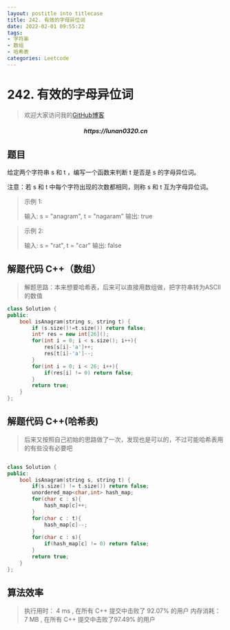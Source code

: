 ```yaml
---
layout: postitle into titlecase
title: 242. 有效的字母异位词
date: 2022-02-01 09:55:22
tags:
- 字符串
- 数组
- 哈希表
categories: Leetcode
---
```


# 242. 有效的字母异位词 

> 欢迎大家访问我的[GitHub博客](https://lunan0320.github.io/)

<h5 align='center'> https://lunan0320.cn</h5>



## 题目
给定两个字符串 s 和 t ，编写一个函数来判断 t 是否是 s 的字母异位词。

注意：若 s 和 t 中每个字符出现的次数都相同，则称 s 和 t 互为字母异位词。

 

> 示例 1:
>
> 输入: s = "anagram", t = "nagaram" 
> 输出: true 

> 示例 2:
>
> 输入: s = "rat", t = "car" 
> 输出: false

## 解题代码 C++（数组）

> 解题思路：本来想要哈希表，后来可以直接用数组做，把字符串转为ASCII的数值

```cpp
class Solution {
public:
    bool isAnagram(string s, string t) {
        if (s.size()!=t.size()) return false;
        int* res = new int[26]();
        for(int i = 0; i < s.size(); i++){
            res[s[i]-'a']++;
            res[t[i]-'a']--;
        }
        for(int i = 0; i < 26; i++){
            if(res[i] != 0) return false;
        }
        return true;
    }
};
```

## 解题代码 C++(哈希表)

> 后来又按照自己初始的思路做了一次，发现也是可以的，不过可能哈希表用的有些没有必要吧

```cpp

class Solution {
public:
    bool isAnagram(string s, string t) {
        if(s.size() != t.size()) return false;
        unordered_map<char,int> hash_map;
        for(char c : s){
            hash_map[c]++;
        }
        for(char c : t){
            hash_map[c]--;
        }
        for(char c : s){
            if(hash_map[c] != 0) return false;
        }
        return true;
    }
};
```

## 算法效率

> 执行用时： 4 ms , 在所有 C++ 提交中击败了 92.07% 的用户 
> 内存消耗： 7 MB , 在所有 C++ 提交中击败了97.49% 的用户
